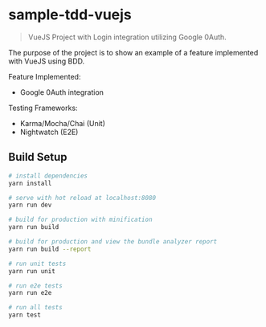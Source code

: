 # sample-tdd-vuejs

> VueJS Project with Login integration utilizing Google 0Auth.

The purpose of the project is to show an example of a feature implemented with VueJS using BDD.

Feature Implemented:
* Google 0Auth integration

Testing Frameworks:
* Karma/Mocha/Chai (Unit)
* Nightwatch (E2E)

## Build Setup

``` bash
# install dependencies
yarn install

# serve with hot reload at localhost:8080
yarn run dev

# build for production with minification
yarn run build

# build for production and view the bundle analyzer report
yarn run build --report

# run unit tests
yarn run unit

# run e2e tests
yarn run e2e

# run all tests
yarn test
```

